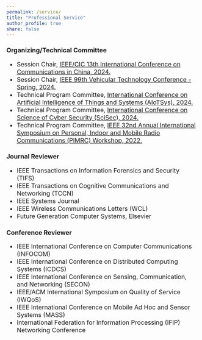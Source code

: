 ```yaml
---
permalink: /service/
title: "Professional Service"
author_profile: true
share: false
---
```


### Organizing/Technical Committee

<div style="font-size: 16px;" markdown="1">

+ Session Chair, [IEEE/CIC 13th International Conference on Communications in China, 2024.](https://iccc2024.ieee-iccc.org/)
+ Session Chair, [IEEE 99th Vehicular Technology Conference - Spring, 2024.](https://events.vtsociety.org/vtc2024-spring/)
+ Technical Program Committee, [International Conference on Artificial Intelligence of Things and Systems (AIoTSys), 2024.](https://crowdos.cn/AIoTSys/2024/)
+ Technical Program Committee, [International Conference on Science of Cyber Security (SciSec), 2024.](https://scisec.org/index.html)
+ Technical Program Committee, [IEEE 32nd Annual International Symposium on Personal, Indoor and Mobile Radio Communications (PIMRC) Workshop, 2022.](http://pimrc2022.ieee-pimrc.org/)

</div>
  
### Journal Reviewer

<div style="font-size: 16px;" markdown="1">
  
+ IEEE Transactions on Information Forensics and Security (TIFS)
+ IEEE Transactions on Cognitive Communications and Networking (TCCN)
+ IEEE Systems Journal
+ IEEE Wireless Communications Letters (WCL)
+ Future Generation Computer Systems, Elsevier

</div>

### Conference Reviewer

<div style="font-size: 16px;" markdown="1">


+ IEEE International Conference on Computer Communications (INFOCOM)
+ IEEE International Conference on Distributed Computing Systems (ICDCS)
+ IEEE International Conference on Sensing, Communication, and Networking (SECON)
+ IEEE/ACM International Symposium on Quality of Service (IWQoS)
+ IEEE International Conference on Mobile Ad Hoc and Sensor Systems (MASS)
+ International Federation for Information Processing (IFIP) Networking Conference

</div>
